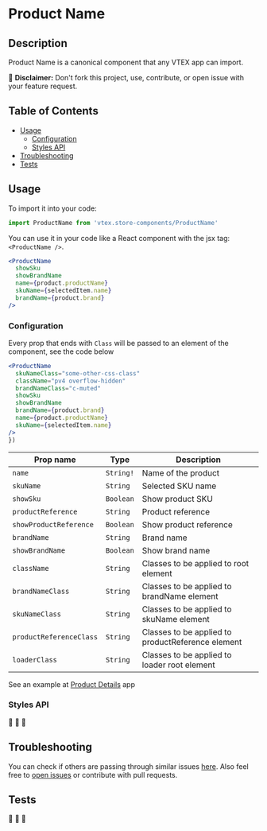 # Product Name

## Description

Product Name is a canonical component that any VTEX app can import.

:loudspeaker: **Disclaimer:** Don't fork this project, use, contribute, or open issue with your feature request.

## Table of Contents
- [Usage](#usage)
  - [Configuration](#configuration)
  - [Styles API](#styles-api)
- [Troubleshooting](#troubleshooting)
- [Tests](#tests)

## Usage

To import it into your code: 

```js
import ProductName from 'vtex.store-components/ProductName'
```

You can use it in your code like a React component with the jsx tag: `<ProductName />`. 
```jsx
<ProductName
  showSku
  showBrandName
  name={product.productName}
  skuName={selectedItem.name}
  brandName={product.brand}
/>
```

### Configuration

Every prop that ends with `Class` will be passed to an element of the component, see the code below
```jsx
<ProductName
  skuNameClass="some-other-css-class"
  className="pv4 overflow-hidden"
  brandNameClass="c-muted"
  showSku
  showBrandName
  brandName={product.brand}
  name={product.productName}
  skuName={selectedItem.name}
/>
})
```

| Prop name | Type | Description |
| --- | --- | --- |
| `name` | `String!` | Name of the product |
| `skuName` | `String` | Selected SKU name |
| `showSku` | `Boolean` | Show product SKU |
| `productReference` | `String` | Product reference |
| `showProductReference` | `Boolean` | Show product reference |
| `brandName` | `String` | Brand name |
| `showBrandName` | `Boolean` | Show brand name |
| `className` | `String` | Classes to be applied to root element |
| `brandNameClass` | `String` | Classes to be applied to brandName element |
| `skuNameClass` | `String` | Classes to be applied to skuName element |
| `productReferenceClass` | `String` | Classes to be applied to productReference element |
| `loaderClass` | `String` | Classes to be applied to loader root element |

See an example at [Product Details](https://github.com/vtex-apps/product-details) app

### Styles API
:construction: :construction: :construction:

## Troubleshooting
You can check if others are passing through similar issues [here](https://github.com/vtex-apps/store-components/issues). Also feel free to [open issues](https://github.com/vtex-apps/store-components/issues/new) or contribute with pull requests.

## Tests
:construction: :construction: :construction: